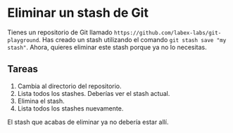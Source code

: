 # Eliminar un stash de Git

Tienes un repositorio de Git llamado `https://github.com/labex-labs/git-playground`. Has creado un stash utilizando el comando `git stash save "my stash"`. Ahora, quieres eliminar este stash porque ya no lo necesitas.

## Tareas

1. Cambia al directorio del repositorio.
2. Lista todos los stashes. Deberías ver el stash actual.
3. Elimina el stash.
4. Lista todos los stashes nuevamente.

El stash que acabas de eliminar ya no debería estar allí.
